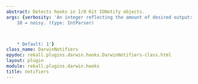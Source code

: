 ```yaml
---
abstract: Detects hooks in I/O Kit IONotify objects.
args: {verbosity: 'An integer reflecting the amount of desired output: 0 = quiet,
    10 = noisy. (type: IntParser)



    * Default: 1'}
class_name: DarwinNotifiers
epydoc: rekall.plugins.darwin.hooks.DarwinNotifiers-class.html
layout: plugin
module: rekall.plugins.darwin.hooks
title: notifiers
---
```

